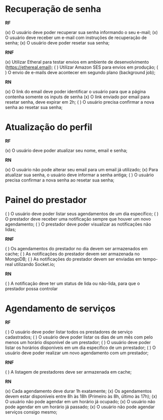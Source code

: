 # Recuperação de senha

**RF**

(x) O usuário deve poder recuperar sua senha informando o seu e-mail;
(x) O usuário deve receber um e-mail com instruções de recuperação de senha;
(x) O usuário deve poder resetar sua senha;

**RNF**

(x) Utilizar Etheral para testar envios em ambiente de desenvolvimento (https://ethereal.email);
( ) Utilizar Amazon SES para envios em produção;
( ) O envio de e-mails deve acontecer em segundo plano (background job);

**RN**

(x) O link do email deve poder identificar o usuário para que a página contenha somente os inputs de senha
(x) O link enviado por email para resetar senha, deve expirar em 2h;
( ) O usuário precisa confirmar a nova senha ao resetar sua senha;

# Atualização do perfil

**RF**

(x) O usuário deve poder atualizar seu nome, email e senha;

**RN**

(x) O usuário não pode alterar seu email para um email já utilizado;
(x) Para atualizar sua senha, o usuário deve informar a senha antiga;
( ) O usuário precisa confirmar a nova senha ao resetar sua senha;

# Painel do prestador

( ) O usuário deve poder listar seus agendamentos de um dia específico;
( ) O prestador deve receber uma notificação sempre que houver um novo agendamento;
( ) O prestador deve poder visualizar as notificações não lidas;

**RNF**

( ) Os agendamentos do prestador no dia devem ser armazenados em cache;
( ) As notificações do prestador devem ser armazenada no MongoDB;
( ) As notificações do prestador devem ser enviadas em tempo-real utilizando Socket.io;

**RN**

( ) A notificação deve ter um status de lida ou não-lida, para que o prestador possa controlar

# Agendamento de serviços

**RF**

( ) O usuário deve poder listar todos os prestadores de serviço cadastrados;
( ) O usuário deve poder listar os dias de um mês com pelo menos um horário disponível de um prestador;
( ) O usuário deve poder listar os horários disponíveis em um dia específico de um prrestador;
( ) O usuário deve poder realizar um novo agendamento com um prestador;

**RNF**

( ) A listagem de prestadores deve ser armazenada em cache;

**RN**

(x) Cada agendamento deve durar 1h exatamente;
(x) Os agendamentos devem estar disponíveis entre 8h às 18h (Primeiro às 8h, último às 17h);
(x) O usuário não pode agendar em um horário já ocupado;
(x) O usuário não pode agendar em um horário já passado;
(x) O usuário não pode agendar serviços consigo mesmo;
